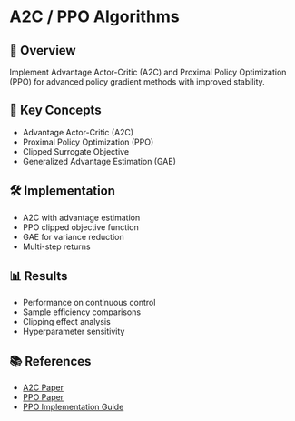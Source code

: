 # A2C / PPO Algorithms

## 📌 Overview
Implement Advantage Actor-Critic (A2C) and Proximal Policy Optimization (PPO) for advanced policy gradient methods with improved stability.

## 🧠 Key Concepts
- Advantage Actor-Critic (A2C)
- Proximal Policy Optimization (PPO)
- Clipped Surrogate Objective
- Generalized Advantage Estimation (GAE)

## 🛠️ Implementation
- A2C with advantage estimation
- PPO clipped objective function
- GAE for variance reduction
- Multi-step returns

## 📊 Results
- Performance on continuous control
- Sample efficiency comparisons
- Clipping effect analysis
- Hyperparameter sensitivity

## 📚 References
- [A2C Paper](https://arxiv.org/abs/1602.01783)
- [PPO Paper](https://arxiv.org/abs/1707.06347)
- [PPO Implementation Guide](https://towardsdatascience.com/proximal-policy-optimization-ppo-explained-abed1952457b) 